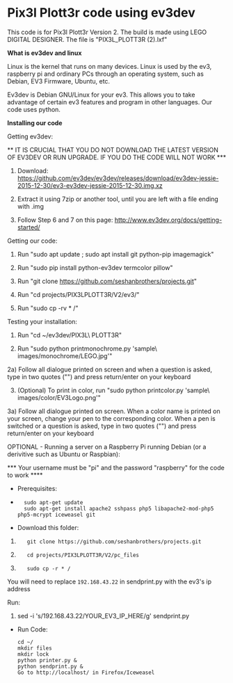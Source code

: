 # Pix3l Plott3r code using ev3dev

This code is for Pix3l Plott3r Version 2. The build is made using LEGO DIGITAL DESIGNER. The file is "PIX3L_PLOTT3R (2).lxf"

<b> What is ev3dev and linux</b>

Linux is the kernel that runs on many devices. Linux is used by the ev3, raspberry pi and ordinary PCs through an operating system, such as Debian, EV3 Firmware, Ubuntu, etc.

Ev3dev is Debian GNU/Linux for your ev3. This allows you to take advantage of certain ev3 features and program in other languages. Our code uses python.



<b>Installing our code</b>

Getting ev3dev:

** IT IS CRUCIAL THAT YOU DO NOT DOWNLOAD THE LATEST VERSION OF EV3DEV OR RUN UPGRADE. IF YOU DO THE CODE WILL NOT WORK ***

1) Download: https://github.com/ev3dev/ev3dev/releases/download/ev3dev-jessie-2015-12-30/ev3-ev3dev-jessie-2015-12-30.img.xz

2) Extract it using 7zip or another tool, until you are left with a file ending with .img

3) Follow Step 6 and 7 on this page: http://www.ev3dev.org/docs/getting-started/

Getting our code:

1) Run "sudo apt update ; sudo apt install git python-pip imagemagick"

2) Run "sudo pip install python-ev3dev termcolor pillow"

2) Run "git clone https://github.com/seshanbrothers/projects.git"

3) Run "cd projects/PIX3LPLOTT3R/V2/ev3/"

4) Run "sudo cp -rv * /"


Testing your installation:

1) Run "cd ~/ev3dev/PIX3L\ PLOTT3R"

2) Run "sudo python printmonochrome.py 'sample\ images/monochrome/LEGO.jpg'"

2a) Follow all dialogue printed on screen and when a question is asked, type in two quotes ("") and press return/enter on your keyboard 

3) (Optional) To print in color, run "sudo python printcolor.py 'sample\ images/color/EV3Logo.png'"

3a) Follow all dialogue printed on screen. When a color name is printed on your screen, change your pen to the corresponding color. When a pen is switched or a question is asked, type in two quotes ("") and press return/enter on your keyboard 




OPTIONAL - Running a server on a Raspberry Pi running Debian (or a derivitive such as Ubuntu or Raspbian):

*** Your username must be "pi" and the password "raspberry" for the code to work ****

*   Prerequisites:
*   
        sudo apt-get update
        sudo apt-get install apache2 sshpass php5 libapache2-mod-php5 php5-mcrypt iceweasel git


*   Download this folder:

1)        git clone https://github.com/seshanbrothers/projects.git

2)        cd projects/PIX3LPLOTT3R/V2/pc_files

3)        sudo cp -r * /


You will need to replace <code>192.168.43.22</code> in sendprint.py with the ev3's ip address

Run:

1) sed -i 's/192.168.43.22/YOUR_EV3_IP_HERE/g' sendprint.py

*   Run Code:
  
        cd ~/
        mkdir files
        mkdir lock
        python printer.py &
        python sendprint.py & 
        Go to http://localhost/ in Firefox/Iceweasel


